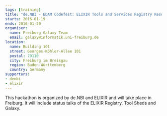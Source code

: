 ```yaml
---
tags: [training]
title: "de.NBI - EDAM Codefest: ELIXIR Tools and Services Registry Resource hackathon"
starts: 2016-01-19
ends: 2016-01-20
organiser:
  name: Freiburg Galaxy Team
  email: galaxy@informatik.uni-freiburg.de
location:
  name: Building 101
  street: Georges-Köhler-Allee 101
  postal: 79110
  city: Freiburg im Breisgau
  region: Baden-Württemberg
  country: Germany
supporters:
- denbi
- elixir
---
```


This hackathon is organized by de.NBI and ELIXIR and will take place in Freiburg. It will include status talks of the ELIXIR Registry, Tool Sheds and Galaxy.
